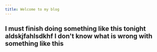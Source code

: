 ```yaml
---
title: Welcome to my blog
---
```

I must finish doing something like this tonight
aldskjfahlsdkhf
I don't know what is wrong with something like this
---
